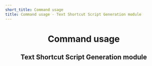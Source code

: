 ```yaml
---
short_title: Command usage
title: Command usage - Text Shortcut Script Generation module
---
```


<h1 align="center">Command usage</h1>
<h2 align="center">Text Shortcut Script Generation module</h2>
